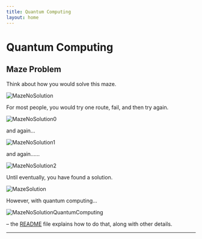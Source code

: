 ```yaml
---
title: Quantum Computing
layout: home
---
```


# **Quantum Computing**

## Maze Problem


Think about how you would solve this maze.

![MazeNoSolution](https://github.com/user-attachments/assets/9a648135-2455-4c10-835f-4e88c5b4ee76)

For most people, you would try one route, fail, and then try again.

![MazeNoSolution0](https://github.com/user-attachments/assets/ec16d53a-2428-47ca-a76d-2c68fab755ea)

and again...

![MazeNoSolution1](https://github.com/user-attachments/assets/6cb5b8b6-f534-4d68-82ae-12ee3f60995c)

and again......

![MazeNoSolution2](https://github.com/user-attachments/assets/a48e81c1-e7a2-40d5-9c96-ddf6915b697c)

Until eventually, you have found a solution.

![MazeSolution](https://github.com/user-attachments/assets/34fa7a46-7e3b-402e-b62d-ac3f325c409e)

However, with quantum computing...

![MazeNoSolutionQuantumComputing](https://github.com/user-attachments/assets/da885acd-500b-4d1a-954a-3f6f4ed0498a)




– the [README] file explains how to do that, along with other details.


----

[CS Topics 4 Kids]: https://just-the-docs.github.io/just-the-docs/
[README]: https://github.com/just-the-docs/just-the-docs-template/blob/main/README.md
